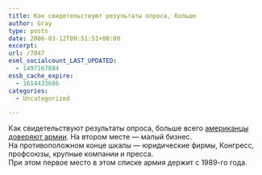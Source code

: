```yaml
---
title: Как свидетельствуют результаты опроса, больше
author: Gray
type: posts
date: 2006-03-12T09:51:51+00:00
excerpt:
url: /7047
esml_socialcount_LAST_UPDATED:
  - 1497167884
essb_cache_expire:
  - 1614433686
categories:
  - Uncategorized

---
```








Как свидетельствуют результаты опроса, больше всего <a href="http://www.defenselink.mil/news/Mar2006/20060307_4420.html" target="_blank">американцы доверяют армии</a>. На втором месте &#8212; малый бизнес.  
На противоположном конце шкалы &#8212; юридические фирмы, Конгресс, профсоюзы, крупные компании и пресса.  
При этом первое место в этом списке армия держит с 1989-го года.